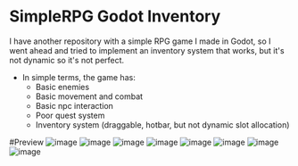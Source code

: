 # SimpleRPG Godot Inventory

I have another repository with a simple RPG game I made in Godot, so I went ahead and tried to implement an inventory system that works, but it's not dynamic so it's not perfect.
- In simple terms, the game has:
  - Basic enemies 
  - Basic movement and combat
  - Basic npc interaction
  - Poor quest system
  - Inventory system (draggable, hotbar, but not dynamic slot allocation)

#Preview 
![image](https://user-images.githubusercontent.com/87696858/218678049-b2f2b342-c6c9-49e9-b52f-12961cfa0712.png)
![image](https://user-images.githubusercontent.com/87696858/218678102-a329f05d-88e8-4303-8479-ffded4360047.png)
![image](https://user-images.githubusercontent.com/87696858/218678139-6b9fef24-07e3-4b6e-85f7-ad11cd5bfa84.png)
![image](https://user-images.githubusercontent.com/87696858/217820823-2221d458-7038-4a2e-8ff7-538c2ec34d48.png)
![image](https://user-images.githubusercontent.com/87696858/217820957-aeef5024-ae71-462a-926b-9f894909640e.png)
![image](https://user-images.githubusercontent.com/87696858/217821009-79431f8d-4cfe-4622-906f-340453fd9e0a.png)
![image](https://user-images.githubusercontent.com/87696858/217821423-9888af64-b9f6-4c15-9039-b099b8a172bc.png)
![image](https://user-images.githubusercontent.com/87696858/217821647-93ae77a9-96ea-4c08-b7b5-8cca2e1ae4cd.png)

